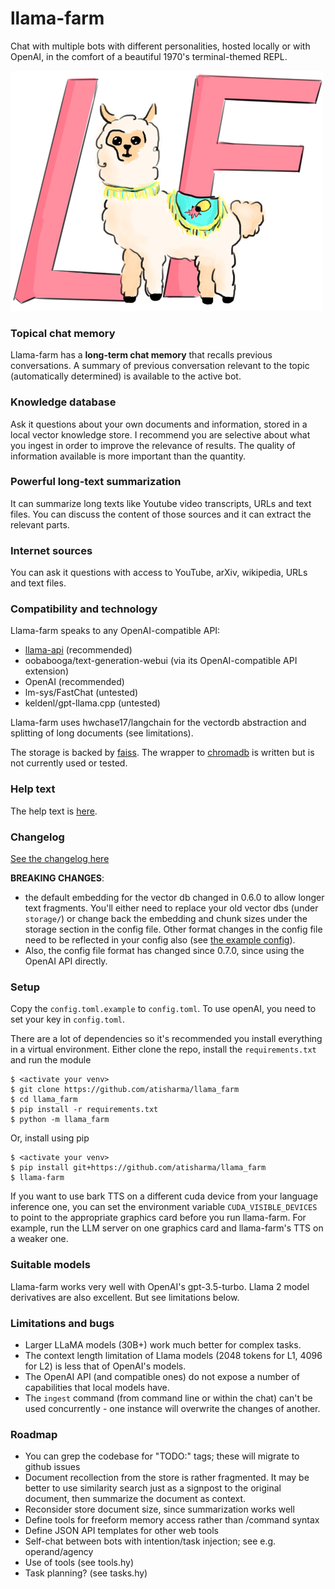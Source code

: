 # llama-farm
Chat with multiple bots with different personalities, hosted locally
or with OpenAI, in the comfort of a beautiful 1970's terminal-themed
REPL.

![A llama with a cuttlefish logo standing in front of the letters LF](logo.png)

### Topical chat memory
Llama-farm has a **long-term chat memory** that recalls previous
conversations. A summary of previous conversation relevant to the
topic (automatically determined) is available to the active bot.

### Knowledge database
Ask it questions about your own documents and information, stored in a
local vector knowledge store. I recommend you are selective about
what you ingest in order to improve the relevance of results. The
quality of information available is more important than the quantity.

### Powerful long-text summarization
It can summarize long texts like Youtube video transcripts, URLs and
text files.  You can discuss the content of those sources and it can
extract the relevant parts.

### Internet sources
You can ask it questions with access to YouTube, arXiv, wikipedia,
URLs and text files.

### Compatibility and technology
Llama-farm speaks to any OpenAI-compatible API:

- [llama-api](https://github.com/c0sogi/llama-api) (recommended)
- oobabooga/text-generation-webui (via its OpenAI-compatible API extension)
- OpenAI (recommended)
- lm-sys/FastChat (untested)
- keldenl/gpt-llama.cpp (untested)

Llama-farm uses hwchase17/langchain for the vectordb abstraction and
splitting of long documents (see limitations).

The storage is backed by [faiss](https://github.com/facebookresearch/faiss). The wrapper to [chromadb](https://github.com/chroma-core/chroma) is
written but is not currently used or tested.

### Help text
The help text is [here](llama_farm/help.md).

### Changelog

[See the changelog here](Changelog.md)

**BREAKING CHANGES**:
- the default embedding for the vector db changed in 0.6.0
to allow longer text fragments. You'll either need to replace your old vector
dbs (under `storage/`) or change back the embedding and chunk sizes under the
storage section in the config file. Other format changes in the config file
need to be reflected in your config also (see [the example
config](config.toml.example)).
- Also, the config file format has changed since 0.7.0, since using the OpenAI API directly.

### Setup
Copy the `config.toml.example` to `config.toml`.
To use openAI, you need to set your key in `config.toml`.

There are a lot of dependencies so it's recommended you install
everything in a virtual environment.  Either clone the repo, install
the `requirements.txt` and run the module
```
$ <activate your venv>
$ git clone https://github.com/atisharma/llama_farm
$ cd llama_farm
$ pip install -r requirements.txt
$ python -m llama_farm
```

Or, install using pip
```
$ <activate your venv>
$ pip install git+https://github.com/atisharma/llama_farm
$ llama-farm
```

If you want to use bark TTS on a different cuda device from your
language inference one, you can set the environment variable
`CUDA_VISIBLE_DEVICES` to point to the appropriate graphics card
before you run llama-farm. For example, run the LLM server on one
graphics card and llama-farm's TTS on a weaker one.

### Suitable models
Llama-farm works very well with OpenAI's gpt-3.5-turbo. Llama 2 model
derivatives are also excellent. But see limitations below.

### Limitations and bugs
- Larger LLaMA models (30B+) work much better for complex tasks.
- The context length limitation of Llama models (2048 tokens for L1,
  4096 for L2) is less that of OpenAI's models.
- The OpenAI API (and compatible ones) do not expose a number of
  capabilities that local models have.
- The `ingest` command (from command line or within the chat) can't be
  used concurrently - one instance will overwrite the changes of
  another.

### Roadmap
- You can grep the codebase for "TODO:" tags; these will migrate to github issues
- Document recollection from the store is rather fragmented. It may be
  better to use similarity search just as a signpost to the original
  document, then summarize the document as context.
- Reconsider store document size, since summarization works well
- Define tools for freeform memory access rather than /command syntax
- Define JSON API templates for other web tools
- Self-chat between bots with intention/task injection; see e.g. operand/agency
- Use of tools (see tools.hy)
- Task planning? (see tasks.hy)
